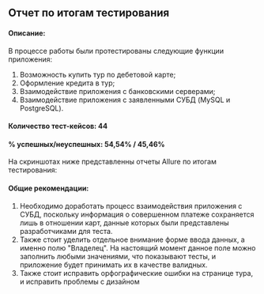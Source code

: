 ## Отчет по итогам тестирования

#### **Описание:** 

В процессе работы были протестированы следующие функции приложения:

1) Возможность купить тур по дебетовой карте;
2) Оформление кредита в тур;
3) Взаимодействие приложения с банковскими серверами;
4) Взаимодействие приложения с заявленными СУБД (MySQL и PostgreSQL).

#### **Количество тест-кейсов:** 44

#### **% успешных/неуспешных:** 54,54% / 45,46%

На скриншотах ниже представленны отчеты Allure по итогам тестирования:


#### **Общие рекомендации:**

1. Необходимо доработать процесс взаимодействия приложения с СУБД, поскольку информация о совершенном платеже сохраняется лишь в отношении карт, данные которых были представлены разработчиками для теста. 
2. Также стоит уделить отдельное внимание форме ввода данных, а именно полю "Владелец". На настоящий момент данное поле можно заполнить любыми значениями, что показывают тесты, и приложение будет принимать их в качестве валидных.
3. Также стоит исправить орфографические ошибки на странице тура, и исправить проблемы с дизайном